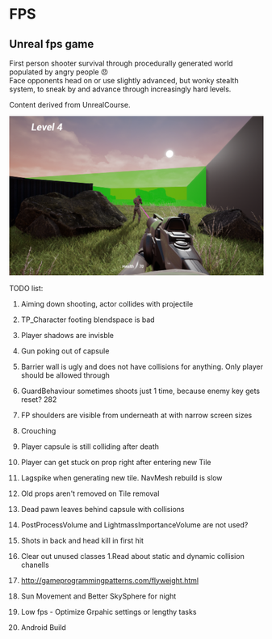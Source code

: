 # FPS
## Unreal fps game 
First person shooter survival through procedurally generated world populated by angry people 😠 <br>
Face opponents head on or use slightly advanced, but wonky stealth system, to sneak by and advance through increasingly hard levels.


Content derived from UnrealCourse.

![showcase](showcase.png)


TODO list: 
 1. Aiming down shooting, actor collides with projectile
 1. TP_Character footing blendspace is bad
 1. Player shadows are invisble
 1. Gun poking out of capsule
 1. Barrier wall is ugly and does not have collisions for anything. Only player should be allowed through
 1. GuardBehaviour sometimes shoots just 1 time, because enemy key gets reset? 282
 1. FP shoulders are visible from underneath at with narrow screen sizes
 1. Crouching
 1. Player capsule is still colliding after death
 1. Player can get stuck on prop right after entering new Tile
 1. Lagspike when generating new tile. NavMesh rebuild is slow
 1. Old props aren't removed on Tile removal
 1. Dead pawn leaves behind capsule with collisions
 1. PostProcessVolume and LightmassImportanceVolume are not used?
 
 1. Shots in back and head kill in first hit
 1. Clear out unused classes
 1.Read about static and dynamic collision chanells
 1. http://gameprogrammingpatterns.com/flyweight.html
 1. Sun Movement and Better SkySphere for night
 1. Low fps - Optimize Grpahic settings or lengthy tasks
 1. Android Build 
